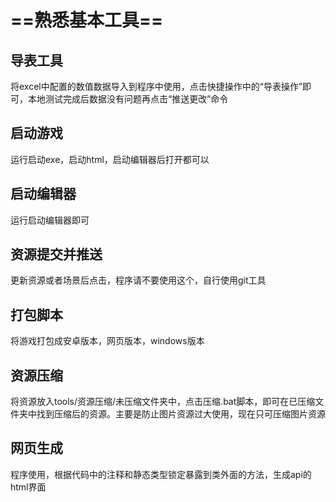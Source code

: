 
# ==熟悉基本工具==

## 导表工具

将excel中配置的数值数据导入到程序中使用，点击快捷操作中的“导表操作”即可，本地测试完成后数据没有问题再点击“推送更改”命令

## 启动游戏

运行启动exe，启动html，启动编辑器后打开都可以

## 启动编辑器

运行启动编辑器即可

## 资源提交并推送

更新资源或者场景后点击，程序请不要使用这个，自行使用git工具

## 打包脚本

将游戏打包成安卓版本，网页版本，windows版本

## 资源压缩

将资源放入tools/资源压缩/未压缩文件夹中，点击压缩.bat脚本，即可在已压缩文件夹中找到压缩后的资源。主要是防止图片资源过大使用，现在只可压缩图片资源

## 网页生成

程序使用，根据代码中的注释和静态类型锁定暴露到类外面的方法，生成api的html界面
